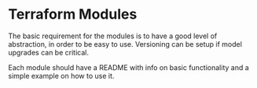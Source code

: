 # Terraform Modules

The basic requirement for the modules is to have a good level of abstraction,
in order to be easy to use.  Versioning can be setup if model upgrades can be
critical.

Each module should have a README with info on basic functionality and a simple
example on how to use it.
